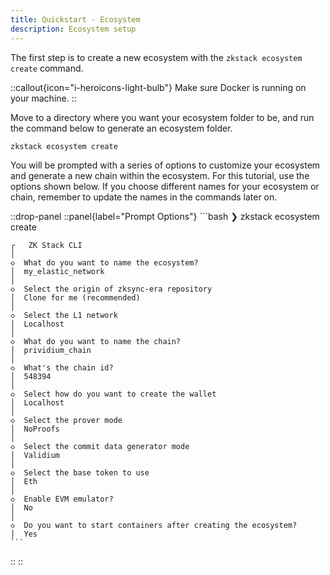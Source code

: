 ```yaml
---
title: Quickstart - Ecosystem
description: Ecosystem setup
---
```


The first step is to create a new ecosystem with the `zkstack ecosystem create` command.

::callout{icon="i-heroicons-light-bulb"}
Make sure Docker is running on your machine.
::

Move to a directory where you want your ecosystem folder to be, and run the command below to generate an ecosystem folder.

```bash
zkstack ecosystem create
```

You will be prompted with a series of options to customize your ecosystem and generate a new chain within the ecosystem.
For this tutorial, use the options shown below.
If you choose different names for your ecosystem or chain, remember to update the names in the commands later on.

::drop-panel
  ::panel{label="Prompt Options"}
    ```bash
    ❯ zkstack ecosystem create

    ┌   ZK Stack CLI
    │
    ◇  What do you want to name the ecosystem?
    │  my_elastic_network
    │
    ◇  Select the origin of zksync-era repository
    │  Clone for me (recommended)
    │
    ◇  Select the L1 network
    │  Localhost
    │
    ◇  What do you want to name the chain?
    │  prividium_chain
    │
    ◇  What's the chain id?
    │  548394
    │
    ◇  Select how do you want to create the wallet
    │  Localhost
    │
    ◇  Select the prover mode
    │  NoProofs
    │
    ◇  Select the commit data generator mode
    │  Validium
    │
    ◇  Select the base token to use
    │  Eth
    │
    ◇  Enable EVM emulator?
    │  No
    │
    ◇  Do you want to start containers after creating the ecosystem?
    │  Yes
    ```
  ::
::
